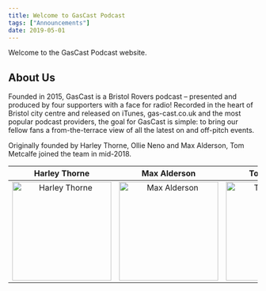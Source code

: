 ```yaml
---
title: Welcome to GasCast Podcast
tags: ["Announcements"]
date: 2019-05-01
---
```


Welcome to the GasCast Podcast website.

## About Us

Founded in 2015, GasCast is a Bristol Rovers podcast – presented and produced by four supporters with a face for radio! Recorded in the heart of Bristol city centre and released on iTunes, gas-cast.co.uk and the most popular podcast providers, the goal for GasCast is simple: to bring our fellow fans a from-the-terrace view of all the latest on and off-pitch events.

Originally founded by Harley Thorne, Ollie Neno and Max Alderson, Tom Metcalfe joined the team in mid-2018.

| Harley Thorne                                                         | Max Alderson                                                              | Tom Metcalfe  | Ollie Neno |
|:---------------------------------------------------------------------:|:-----------------------------------------------------------------:|:-----:|:-------------:|
| <img src="/media/images/Harley.jpg" alt="Harley Thorne" width="200"/> | <img src="/media/images/Max.jpg" alt="Max Alderson" width="200"/> | <img src="/media/images/Mets.jpg" alt="Tom Metcalfe" width="200"/> | <img src="/media/images/Neno.jpg" alt="Ollie Neno" width="200"/> |